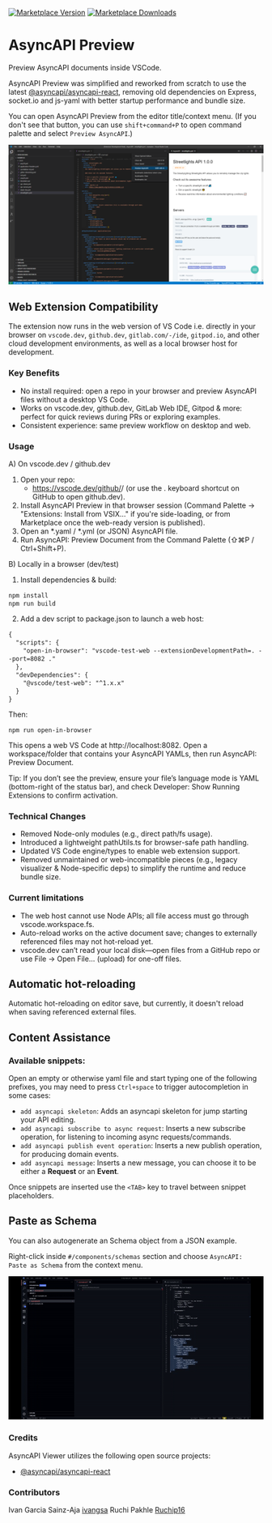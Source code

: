 [![Marketplace Version](https://vsmarketplacebadges.dev/version/asyncapi.asyncapi-preview.svg 'Current Release')](https://marketplace.visualstudio.com/items?itemName=asyncapi.asyncapi-preview) [![Marketplace Downloads](https://vsmarketplacebadges.dev/downloads-short/asyncapi.asyncapi-preview.svg 'Current Release')](https://marketplace.visualstudio.com/items?itemName=asyncapi.asyncapi-preview.svg)

# AsyncAPI Preview

Preview AsyncAPI documents inside VSCode.

AsyncAPI Preview was simplified and reworked from scratch to use the latest [@asyncapi/asyncapi-react](https://github.com/asyncapi/asyncapi-react/tree/next), removing old dependencies on Express, socket.io and js-yaml with better startup performance and bundle size.

You can open AsyncAPI Preview from the editor title/context menu. (If you don't see that button, you can use `shift+command+P` to open command palette and select `Preview AsyncAPI`.)

![AsyncAPI Preview](docs/asyncapi-editor-title-context.png)

## Web Extension Compatibility

The extension now runs in the web version of VS Code i.e. directly in your browser on `vscode.dev`, `github.dev`, `gitlab.com/-/ide`, `gitpod.io`, and other cloud development environments, as well as a local browser host for development.

### Key Benefits

- No install required: open a repo in your browser and preview AsyncAPI files without a desktop VS Code.
- Works on vscode.dev, github.dev, GitLab Web IDE, Gitpod & more: perfect for quick reviews during PRs or exploring examples.
- Consistent experience: same preview workflow on desktop and web.

### Usage

A) On vscode.dev / github.dev

1. Open your repo:
   - https://vscode.dev/github/<org>/<repo> (or use the . keyboard shortcut on GitHub to open github.dev).
2. Install AsyncAPI Preview in that browser session (Command Palette → "Extensions: Install from VSIX…" if you're side-loading, or from Marketplace once the web-ready version is published).
3. Open an *.yaml / *.yml (or JSON) AsyncAPI file.
4. Run AsyncAPI: Preview Document from the Command Palette (⇧⌘P / Ctrl+Shift+P).

B) Locally in a browser (dev/test)
1. Install dependencies & build:
```
npm install
npm run build
```

2. Add a dev script to package.json to launch a web host:

```
{
  "scripts": {
    "open-in-browser": "vscode-test-web --extensionDevelopmentPath=. --port=8082 ."
  },
  "devDependencies": {
    "@vscode/test-web": "^1.x.x"
  }
}
```

Then:
```
npm run open-in-browser
```
This opens a web VS Code at http://localhost:8082. Open a workspace/folder that contains your AsyncAPI YAMLs, then run AsyncAPI: Preview Document.

Tip: If you don’t see the preview, ensure your file’s language mode is YAML (bottom-right of the status bar), and check Developer: Show Running Extensions to confirm activation.

### Technical Changes
- Removed Node-only modules (e.g., direct path/fs usage).
- Introduced a lightweight pathUtils.ts for browser-safe path handling.
- Updated VS Code engine/types to enable web extension support.
- Removed unmaintained or web-incompatible pieces (e.g., legacy visualizer & Node-specific deps) to simplify the runtime and reduce bundle size.

### Current limitations
- The web host cannot use Node APIs; all file access must go through vscode.workspace.fs.
- Auto-reload works on the active document save; changes to externally referenced files may not hot-reload yet.
- vscode.dev can’t read your local disk—open files from a GitHub repo or use File → Open File… (upload) for one-off files.

## Automatic hot-reloading

Automatic hot-reloading on editor save, but currently, it doesn't reload when saving referenced external files.

## Content Assistance

### Available snippets:

Open an empty or otherwise yaml file and start typing one of the following prefixes, you may need to press `Ctrl+space` to trigger autocompletion in some cases:

- `add asyncapi skeleton`: Adds an asyncapi skeleton for jump starting your API editing.
- `add asyncapi subscribe to async request`: Inserts a new subscribe operation, for listening to incoming async requests/commands.
- `add asyncapi publish event operation`: Inserts a new publish operation, for producing domain events.
- `add asyncapi message`: Inserts a new message, you can choose it to be either a **Request** or an **Event**.

Once snippets are inserted use the `<TAB>` key to travel between snippet placeholders.

## Paste as Schema

You can also autogenerate an Schema object from a JSON example.

Right-click inside `#/components/schemas` section and choose `AsyncAPI: Paste as Schema` from the context menu.

![VSCode AsyncapiPreview - Content Assistance](docs/VSCode%20AsyncAPI%20Content%20Assistance-X4.gif)

### Credits

AsyncAPI Viewer utilizes the following open source projects:

- [@asyncapi/asyncapi-react](https://github.com/asyncapi/asyncapi-react/tree/next)

### Contributors

Ivan Garcia Sainz-Aja [ivangsa](https://github.com/ivangsa)
Ruchi Pakhle [Ruchip16](https://github.com/Ruchip16)
